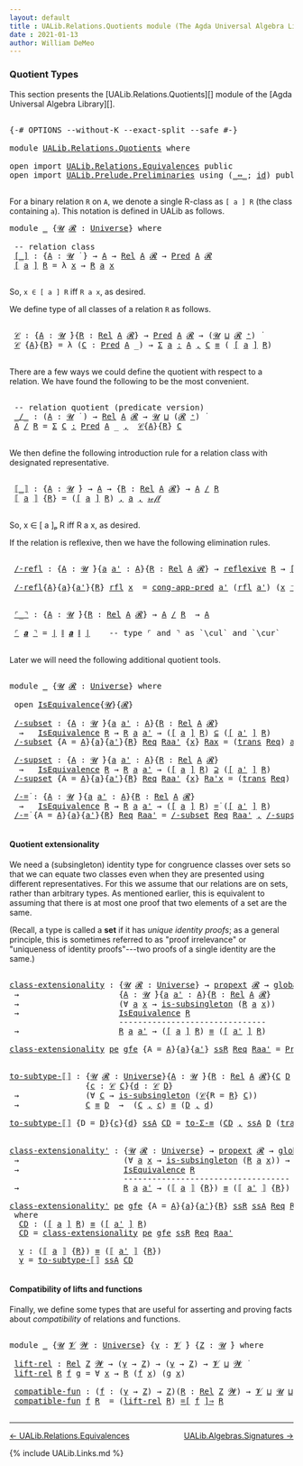```yaml
---
layout: default
title : UALib.Relations.Quotients module (The Agda Universal Algebra Library)
date : 2021-01-13
author: William DeMeo
---
```


### <a id="quotient-types">Quotient Types</a>

This section presents the [UALib.Relations.Quotients][] module of the [Agda Universal Algebra Library][].

<pre class="Agda">

<a id="312" class="Symbol">{-#</a> <a id="316" class="Keyword">OPTIONS</a> <a id="324" class="Pragma">--without-K</a> <a id="336" class="Pragma">--exact-split</a> <a id="350" class="Pragma">--safe</a> <a id="357" class="Symbol">#-}</a>

<a id="362" class="Keyword">module</a> <a id="369" href="UALib.Relations.Quotients.html" class="Module">UALib.Relations.Quotients</a> <a id="395" class="Keyword">where</a>

<a id="402" class="Keyword">open</a> <a id="407" class="Keyword">import</a> <a id="414" href="UALib.Relations.Equivalences.html" class="Module">UALib.Relations.Equivalences</a> <a id="443" class="Keyword">public</a>
<a id="450" class="Keyword">open</a> <a id="455" class="Keyword">import</a> <a id="462" href="UALib.Prelude.Preliminaries.html" class="Module">UALib.Prelude.Preliminaries</a> <a id="490" class="Keyword">using</a> <a id="496" class="Symbol">(</a><a id="497" href="MGS-MLTT.html#7080" class="Function Operator">_⇔_</a><a id="500" class="Symbol">;</a> <a id="502" href="MGS-MLTT.html#3744" class="Function">id</a><a id="504" class="Symbol">)</a> <a id="506" class="Keyword">public</a>

</pre>

For a binary relation `R` on `A`, we denote a single R-class as `[ a ] R` (the class containing `a`). This notation is defined in UALib as follows.

<pre class="Agda">
<a id="688" class="Keyword">module</a> <a id="695" href="UALib.Relations.Quotients.html#695" class="Module">_</a> <a id="697" class="Symbol">{</a><a id="698" href="UALib.Relations.Quotients.html#698" class="Bound">𝓤</a> <a id="700" href="UALib.Relations.Quotients.html#700" class="Bound">𝓡</a> <a id="702" class="Symbol">:</a> <a id="704" href="universes.html#551" class="Postulate">Universe</a><a id="712" class="Symbol">}</a> <a id="714" class="Keyword">where</a>

 <a id="722" class="Comment">-- relation class</a>
 <a id="741" href="UALib.Relations.Quotients.html#741" class="Function Operator">[_]</a> <a id="745" class="Symbol">:</a> <a id="747" class="Symbol">{</a><a id="748" href="UALib.Relations.Quotients.html#748" class="Bound">A</a> <a id="750" class="Symbol">:</a> <a id="752" href="UALib.Relations.Quotients.html#698" class="Bound">𝓤</a> <a id="754" href="universes.html#758" class="Function Operator">̇</a> <a id="756" class="Symbol">}</a> <a id="758" class="Symbol">→</a> <a id="760" href="UALib.Relations.Quotients.html#748" class="Bound">A</a> <a id="762" class="Symbol">→</a> <a id="764" href="UALib.Relations.Binary.html#1507" class="Function">Rel</a> <a id="768" href="UALib.Relations.Quotients.html#748" class="Bound">A</a> <a id="770" href="UALib.Relations.Quotients.html#700" class="Bound">𝓡</a> <a id="772" class="Symbol">→</a> <a id="774" href="UALib.Relations.Unary.html#1088" class="Function">Pred</a> <a id="779" href="UALib.Relations.Quotients.html#748" class="Bound">A</a> <a id="781" href="UALib.Relations.Quotients.html#700" class="Bound">𝓡</a>
 <a id="784" href="UALib.Relations.Quotients.html#741" class="Function Operator">[</a> <a id="786" href="UALib.Relations.Quotients.html#786" class="Bound">a</a> <a id="788" href="UALib.Relations.Quotients.html#741" class="Function Operator">]</a> <a id="790" href="UALib.Relations.Quotients.html#790" class="Bound">R</a> <a id="792" class="Symbol">=</a> <a id="794" class="Symbol">λ</a> <a id="796" href="UALib.Relations.Quotients.html#796" class="Bound">x</a> <a id="798" class="Symbol">→</a> <a id="800" href="UALib.Relations.Quotients.html#790" class="Bound">R</a> <a id="802" href="UALib.Relations.Quotients.html#786" class="Bound">a</a> <a id="804" href="UALib.Relations.Quotients.html#796" class="Bound">x</a>

</pre>

So, `x ∈ [ a ] R` iff `R a x`, as desired.

We define type of all classes of a relation `R` as follows.

<pre class="Agda">

 <a id="939" href="UALib.Relations.Quotients.html#939" class="Function">𝒞</a> <a id="941" class="Symbol">:</a> <a id="943" class="Symbol">{</a><a id="944" href="UALib.Relations.Quotients.html#944" class="Bound">A</a> <a id="946" class="Symbol">:</a> <a id="948" href="UALib.Relations.Quotients.html#698" class="Bound">𝓤</a> <a id="950" href="universes.html#758" class="Function Operator">̇</a><a id="951" class="Symbol">}{</a><a id="953" href="UALib.Relations.Quotients.html#953" class="Bound">R</a> <a id="955" class="Symbol">:</a> <a id="957" href="UALib.Relations.Binary.html#1507" class="Function">Rel</a> <a id="961" href="UALib.Relations.Quotients.html#944" class="Bound">A</a> <a id="963" href="UALib.Relations.Quotients.html#700" class="Bound">𝓡</a><a id="964" class="Symbol">}</a> <a id="966" class="Symbol">→</a> <a id="968" href="UALib.Relations.Unary.html#1088" class="Function">Pred</a> <a id="973" href="UALib.Relations.Quotients.html#944" class="Bound">A</a> <a id="975" href="UALib.Relations.Quotients.html#700" class="Bound">𝓡</a> <a id="977" class="Symbol">→</a> <a id="979" class="Symbol">(</a><a id="980" href="UALib.Relations.Quotients.html#698" class="Bound">𝓤</a> <a id="982" href="Agda.Primitive.html#636" class="Primitive Operator">⊔</a> <a id="984" href="UALib.Relations.Quotients.html#700" class="Bound">𝓡</a> <a id="986" href="universes.html#527" class="Primitive Operator">⁺</a><a id="987" class="Symbol">)</a> <a id="989" href="universes.html#758" class="Function Operator">̇</a>
 <a id="992" href="UALib.Relations.Quotients.html#939" class="Function">𝒞</a> <a id="994" class="Symbol">{</a><a id="995" href="UALib.Relations.Quotients.html#995" class="Bound">A</a><a id="996" class="Symbol">}{</a><a id="998" href="UALib.Relations.Quotients.html#998" class="Bound">R</a><a id="999" class="Symbol">}</a> <a id="1001" class="Symbol">=</a> <a id="1003" class="Symbol">λ</a> <a id="1005" class="Symbol">(</a><a id="1006" href="UALib.Relations.Quotients.html#1006" class="Bound">C</a> <a id="1008" class="Symbol">:</a> <a id="1010" href="UALib.Relations.Unary.html#1088" class="Function">Pred</a> <a id="1015" href="UALib.Relations.Quotients.html#995" class="Bound">A</a> <a id="1017" class="Symbol">_)</a> <a id="1020" class="Symbol">→</a> <a id="1022" href="MGS-MLTT.html#3074" class="Function">Σ</a> <a id="1024" href="UALib.Relations.Quotients.html#1024" class="Bound">a</a> <a id="1026" href="MGS-MLTT.html#3074" class="Function">꞉</a> <a id="1028" href="UALib.Relations.Quotients.html#995" class="Bound">A</a> <a id="1030" href="MGS-MLTT.html#3074" class="Function">,</a> <a id="1032" href="UALib.Relations.Quotients.html#1006" class="Bound">C</a> <a id="1034" href="MGS-MLTT.html#4207" class="Datatype Operator">≡</a> <a id="1036" class="Symbol">(</a> <a id="1038" href="UALib.Relations.Quotients.html#741" class="Function Operator">[</a> <a id="1040" href="UALib.Relations.Quotients.html#1024" class="Bound">a</a> <a id="1042" href="UALib.Relations.Quotients.html#741" class="Function Operator">]</a> <a id="1044" href="UALib.Relations.Quotients.html#998" class="Bound">R</a><a id="1045" class="Symbol">)</a>

</pre>

There are a few ways we could define the quotient with respect to a relation. We have found the following to be the most convenient.

<pre class="Agda">

 <a id="1209" class="Comment">-- relation quotient (predicate version)</a>
 <a id="1251" href="UALib.Relations.Quotients.html#1251" class="Function Operator">_/_</a> <a id="1255" class="Symbol">:</a> <a id="1257" class="Symbol">(</a><a id="1258" href="UALib.Relations.Quotients.html#1258" class="Bound">A</a> <a id="1260" class="Symbol">:</a> <a id="1262" href="UALib.Relations.Quotients.html#698" class="Bound">𝓤</a> <a id="1264" href="universes.html#758" class="Function Operator">̇</a> <a id="1266" class="Symbol">)</a> <a id="1268" class="Symbol">→</a> <a id="1270" href="UALib.Relations.Binary.html#1507" class="Function">Rel</a> <a id="1274" href="UALib.Relations.Quotients.html#1258" class="Bound">A</a> <a id="1276" href="UALib.Relations.Quotients.html#700" class="Bound">𝓡</a> <a id="1278" class="Symbol">→</a> <a id="1280" href="UALib.Relations.Quotients.html#698" class="Bound">𝓤</a> <a id="1282" href="Agda.Primitive.html#636" class="Primitive Operator">⊔</a> <a id="1284" class="Symbol">(</a><a id="1285" href="UALib.Relations.Quotients.html#700" class="Bound">𝓡</a> <a id="1287" href="universes.html#527" class="Primitive Operator">⁺</a><a id="1288" class="Symbol">)</a> <a id="1290" href="universes.html#758" class="Function Operator">̇</a>
 <a id="1293" href="UALib.Relations.Quotients.html#1293" class="Bound">A</a> <a id="1295" href="UALib.Relations.Quotients.html#1251" class="Function Operator">/</a> <a id="1297" href="UALib.Relations.Quotients.html#1297" class="Bound">R</a> <a id="1299" class="Symbol">=</a> <a id="1301" href="MGS-MLTT.html#3074" class="Function">Σ</a> <a id="1303" href="UALib.Relations.Quotients.html#1303" class="Bound">C</a> <a id="1305" href="MGS-MLTT.html#3074" class="Function">꞉</a> <a id="1307" href="UALib.Relations.Unary.html#1088" class="Function">Pred</a> <a id="1312" href="UALib.Relations.Quotients.html#1293" class="Bound">A</a> <a id="1314" class="Symbol">_</a> <a id="1316" href="MGS-MLTT.html#3074" class="Function">,</a>  <a id="1319" href="UALib.Relations.Quotients.html#939" class="Function">𝒞</a><a id="1320" class="Symbol">{</a><a id="1321" href="UALib.Relations.Quotients.html#1293" class="Bound">A</a><a id="1322" class="Symbol">}{</a><a id="1324" href="UALib.Relations.Quotients.html#1297" class="Bound">R</a><a id="1325" class="Symbol">}</a> <a id="1327" href="UALib.Relations.Quotients.html#1303" class="Bound">C</a>

</pre>

We then define the following introduction rule for a relation class with designated representative.

<pre class="Agda">

 <a id="1458" href="UALib.Relations.Quotients.html#1458" class="Function Operator">⟦_⟧</a> <a id="1462" class="Symbol">:</a> <a id="1464" class="Symbol">{</a><a id="1465" href="UALib.Relations.Quotients.html#1465" class="Bound">A</a> <a id="1467" class="Symbol">:</a> <a id="1469" href="UALib.Relations.Quotients.html#698" class="Bound">𝓤</a> <a id="1471" href="universes.html#758" class="Function Operator">̇</a><a id="1472" class="Symbol">}</a> <a id="1474" class="Symbol">→</a> <a id="1476" href="UALib.Relations.Quotients.html#1465" class="Bound">A</a> <a id="1478" class="Symbol">→</a> <a id="1480" class="Symbol">{</a><a id="1481" href="UALib.Relations.Quotients.html#1481" class="Bound">R</a> <a id="1483" class="Symbol">:</a> <a id="1485" href="UALib.Relations.Binary.html#1507" class="Function">Rel</a> <a id="1489" href="UALib.Relations.Quotients.html#1465" class="Bound">A</a> <a id="1491" href="UALib.Relations.Quotients.html#700" class="Bound">𝓡</a><a id="1492" class="Symbol">}</a> <a id="1494" class="Symbol">→</a> <a id="1496" href="UALib.Relations.Quotients.html#1465" class="Bound">A</a> <a id="1498" href="UALib.Relations.Quotients.html#1251" class="Function Operator">/</a> <a id="1500" href="UALib.Relations.Quotients.html#1481" class="Bound">R</a>
 <a id="1503" href="UALib.Relations.Quotients.html#1458" class="Function Operator">⟦</a> <a id="1505" href="UALib.Relations.Quotients.html#1505" class="Bound">a</a> <a id="1507" href="UALib.Relations.Quotients.html#1458" class="Function Operator">⟧</a> <a id="1509" class="Symbol">{</a><a id="1510" href="UALib.Relations.Quotients.html#1510" class="Bound">R</a><a id="1511" class="Symbol">}</a> <a id="1513" class="Symbol">=</a> <a id="1515" class="Symbol">(</a><a id="1516" href="UALib.Relations.Quotients.html#741" class="Function Operator">[</a> <a id="1518" href="UALib.Relations.Quotients.html#1505" class="Bound">a</a> <a id="1520" href="UALib.Relations.Quotients.html#741" class="Function Operator">]</a> <a id="1522" href="UALib.Relations.Quotients.html#1510" class="Bound">R</a><a id="1523" class="Symbol">)</a> <a id="1525" href="MGS-MLTT.html#2929" class="InductiveConstructor Operator">,</a> <a id="1527" href="UALib.Relations.Quotients.html#1505" class="Bound">a</a> <a id="1529" href="MGS-MLTT.html#2929" class="InductiveConstructor Operator">,</a> <a id="1531" href="MGS-MLTT.html#4221" class="InductiveConstructor">𝓇ℯ𝒻𝓁</a>

</pre>

So, x ∈ [ a ]ₚ R iff R a x, as desired.

If the relation is reflexive, then we have the following elimination rules.

<pre class="Agda">

 <a id="1682" href="UALib.Relations.Quotients.html#1682" class="Function">/-refl</a> <a id="1689" class="Symbol">:</a> <a id="1691" class="Symbol">{</a><a id="1692" href="UALib.Relations.Quotients.html#1692" class="Bound">A</a> <a id="1694" class="Symbol">:</a> <a id="1696" href="UALib.Relations.Quotients.html#698" class="Bound">𝓤</a> <a id="1698" href="universes.html#758" class="Function Operator">̇</a><a id="1699" class="Symbol">}{</a><a id="1701" href="UALib.Relations.Quotients.html#1701" class="Bound">a</a> <a id="1703" href="UALib.Relations.Quotients.html#1703" class="Bound">a&#39;</a> <a id="1706" class="Symbol">:</a> <a id="1708" href="UALib.Relations.Quotients.html#1692" class="Bound">A</a><a id="1709" class="Symbol">}{</a><a id="1711" href="UALib.Relations.Quotients.html#1711" class="Bound">R</a> <a id="1713" class="Symbol">:</a> <a id="1715" href="UALib.Relations.Binary.html#1507" class="Function">Rel</a> <a id="1719" href="UALib.Relations.Quotients.html#1692" class="Bound">A</a> <a id="1721" href="UALib.Relations.Quotients.html#700" class="Bound">𝓡</a><a id="1722" class="Symbol">}</a> <a id="1724" class="Symbol">→</a> <a id="1726" href="UALib.Relations.Binary.html#2587" class="Function">reflexive</a> <a id="1736" href="UALib.Relations.Quotients.html#1711" class="Bound">R</a> <a id="1738" class="Symbol">→</a> <a id="1740" href="UALib.Relations.Quotients.html#741" class="Function Operator">[</a> <a id="1742" href="UALib.Relations.Quotients.html#1701" class="Bound">a</a> <a id="1744" href="UALib.Relations.Quotients.html#741" class="Function Operator">]</a> <a id="1746" href="UALib.Relations.Quotients.html#1711" class="Bound">R</a> <a id="1748" href="MGS-MLTT.html#4207" class="Datatype Operator">≡</a> <a id="1750" href="UALib.Relations.Quotients.html#741" class="Function Operator">[</a> <a id="1752" href="UALib.Relations.Quotients.html#1703" class="Bound">a&#39;</a> <a id="1755" href="UALib.Relations.Quotients.html#741" class="Function Operator">]</a> <a id="1757" href="UALib.Relations.Quotients.html#1711" class="Bound">R</a> <a id="1759" class="Symbol">→</a> <a id="1761" href="UALib.Relations.Quotients.html#1711" class="Bound">R</a> <a id="1763" href="UALib.Relations.Quotients.html#1701" class="Bound">a</a> <a id="1765" href="UALib.Relations.Quotients.html#1703" class="Bound">a&#39;</a>

 <a id="1770" href="UALib.Relations.Quotients.html#1682" class="Function">/-refl</a><a id="1776" class="Symbol">{</a><a id="1777" href="UALib.Relations.Quotients.html#1777" class="Bound">A</a><a id="1778" class="Symbol">}{</a><a id="1780" href="UALib.Relations.Quotients.html#1780" class="Bound">a</a><a id="1781" class="Symbol">}{</a><a id="1783" href="UALib.Relations.Quotients.html#1783" class="Bound">a&#39;</a><a id="1785" class="Symbol">}{</a><a id="1787" href="UALib.Relations.Quotients.html#1787" class="Bound">R</a><a id="1788" class="Symbol">}</a> <a id="1790" href="UALib.Relations.Quotients.html#1790" class="Bound">rfl</a> <a id="1794" href="UALib.Relations.Quotients.html#1794" class="Bound">x</a>  <a id="1797" class="Symbol">=</a> <a id="1799" href="UALib.Relations.Unary.html#6038" class="Function">cong-app-pred</a> <a id="1813" href="UALib.Relations.Quotients.html#1783" class="Bound">a&#39;</a> <a id="1816" class="Symbol">(</a><a id="1817" href="UALib.Relations.Quotients.html#1790" class="Bound">rfl</a> <a id="1821" href="UALib.Relations.Quotients.html#1783" class="Bound">a&#39;</a><a id="1823" class="Symbol">)</a> <a id="1825" class="Symbol">(</a><a id="1826" href="UALib.Relations.Quotients.html#1794" class="Bound">x</a> <a id="1828" href="MGS-MLTT.html#6125" class="Function Operator">⁻¹</a><a id="1830" class="Symbol">)</a>


 <a id="1835" href="UALib.Relations.Quotients.html#1835" class="Function Operator">⌜_⌝</a> <a id="1839" class="Symbol">:</a> <a id="1841" class="Symbol">{</a><a id="1842" href="UALib.Relations.Quotients.html#1842" class="Bound">A</a> <a id="1844" class="Symbol">:</a> <a id="1846" href="UALib.Relations.Quotients.html#698" class="Bound">𝓤</a> <a id="1848" href="universes.html#758" class="Function Operator">̇</a><a id="1849" class="Symbol">}{</a><a id="1851" href="UALib.Relations.Quotients.html#1851" class="Bound">R</a> <a id="1853" class="Symbol">:</a> <a id="1855" href="UALib.Relations.Binary.html#1507" class="Function">Rel</a> <a id="1859" href="UALib.Relations.Quotients.html#1842" class="Bound">A</a> <a id="1861" href="UALib.Relations.Quotients.html#700" class="Bound">𝓡</a><a id="1862" class="Symbol">}</a> <a id="1864" class="Symbol">→</a> <a id="1866" href="UALib.Relations.Quotients.html#1842" class="Bound">A</a> <a id="1868" href="UALib.Relations.Quotients.html#1251" class="Function Operator">/</a> <a id="1870" href="UALib.Relations.Quotients.html#1851" class="Bound">R</a>  <a id="1873" class="Symbol">→</a> <a id="1875" href="UALib.Relations.Quotients.html#1842" class="Bound">A</a>

 <a id="1879" href="UALib.Relations.Quotients.html#1835" class="Function Operator">⌜</a> <a id="1881" href="UALib.Relations.Quotients.html#1881" class="Bound">𝒂</a> <a id="1883" href="UALib.Relations.Quotients.html#1835" class="Function Operator">⌝</a> <a id="1885" class="Symbol">=</a> <a id="1887" href="UALib.Prelude.Preliminaries.html#11659" class="Function Operator">∣</a> <a id="1889" href="UALib.Prelude.Preliminaries.html#11740" class="Function Operator">∥</a> <a id="1891" href="UALib.Relations.Quotients.html#1881" class="Bound">𝒂</a> <a id="1893" href="UALib.Prelude.Preliminaries.html#11740" class="Function Operator">∥</a> <a id="1895" href="UALib.Prelude.Preliminaries.html#11659" class="Function Operator">∣</a>    <a id="1900" class="Comment">-- type ⌜ and ⌝ as `\cul` and `\cur`</a>

</pre>

Later we will need the following additional quotient tools.

<pre class="Agda">

<a id="2025" class="Keyword">module</a> <a id="2032" href="UALib.Relations.Quotients.html#2032" class="Module">_</a> <a id="2034" class="Symbol">{</a><a id="2035" href="UALib.Relations.Quotients.html#2035" class="Bound">𝓤</a> <a id="2037" href="UALib.Relations.Quotients.html#2037" class="Bound">𝓡</a> <a id="2039" class="Symbol">:</a> <a id="2041" href="universes.html#551" class="Postulate">Universe</a><a id="2049" class="Symbol">}</a> <a id="2051" class="Keyword">where</a>

 <a id="2059" class="Keyword">open</a> <a id="2064" href="UALib.Relations.Equivalences.html#668" class="Module">IsEquivalence</a><a id="2077" class="Symbol">{</a><a id="2078" href="UALib.Relations.Quotients.html#2035" class="Bound">𝓤</a><a id="2079" class="Symbol">}{</a><a id="2081" href="UALib.Relations.Quotients.html#2037" class="Bound">𝓡</a><a id="2082" class="Symbol">}</a>

 <a id="2086" href="UALib.Relations.Quotients.html#2086" class="Function">/-subset</a> <a id="2095" class="Symbol">:</a> <a id="2097" class="Symbol">{</a><a id="2098" href="UALib.Relations.Quotients.html#2098" class="Bound">A</a> <a id="2100" class="Symbol">:</a> <a id="2102" href="UALib.Relations.Quotients.html#2035" class="Bound">𝓤</a> <a id="2104" href="universes.html#758" class="Function Operator">̇</a><a id="2105" class="Symbol">}{</a><a id="2107" href="UALib.Relations.Quotients.html#2107" class="Bound">a</a> <a id="2109" href="UALib.Relations.Quotients.html#2109" class="Bound">a&#39;</a> <a id="2112" class="Symbol">:</a> <a id="2114" href="UALib.Relations.Quotients.html#2098" class="Bound">A</a><a id="2115" class="Symbol">}{</a><a id="2117" href="UALib.Relations.Quotients.html#2117" class="Bound">R</a> <a id="2119" class="Symbol">:</a> <a id="2121" href="UALib.Relations.Binary.html#1507" class="Function">Rel</a> <a id="2125" href="UALib.Relations.Quotients.html#2098" class="Bound">A</a> <a id="2127" href="UALib.Relations.Quotients.html#2037" class="Bound">𝓡</a><a id="2128" class="Symbol">}</a>
  <a id="2132" class="Symbol">→</a>   <a id="2136" href="UALib.Relations.Equivalences.html#668" class="Record">IsEquivalence</a> <a id="2150" href="UALib.Relations.Quotients.html#2117" class="Bound">R</a> <a id="2152" class="Symbol">→</a> <a id="2154" href="UALib.Relations.Quotients.html#2117" class="Bound">R</a> <a id="2156" href="UALib.Relations.Quotients.html#2107" class="Bound">a</a> <a id="2158" href="UALib.Relations.Quotients.html#2109" class="Bound">a&#39;</a> <a id="2161" class="Symbol">→</a> <a id="2163" class="Symbol">(</a><a id="2164" href="UALib.Relations.Quotients.html#741" class="Function Operator">[</a> <a id="2166" href="UALib.Relations.Quotients.html#2107" class="Bound">a</a> <a id="2168" href="UALib.Relations.Quotients.html#741" class="Function Operator">]</a> <a id="2170" href="UALib.Relations.Quotients.html#2117" class="Bound">R</a><a id="2171" class="Symbol">)</a> <a id="2173" href="UALib.Relations.Unary.html#3007" class="Function Operator">⊆</a> <a id="2175" class="Symbol">(</a><a id="2176" href="UALib.Relations.Quotients.html#741" class="Function Operator">[</a> <a id="2178" href="UALib.Relations.Quotients.html#2109" class="Bound">a&#39;</a> <a id="2181" href="UALib.Relations.Quotients.html#741" class="Function Operator">]</a> <a id="2183" href="UALib.Relations.Quotients.html#2117" class="Bound">R</a><a id="2184" class="Symbol">)</a>
 <a id="2187" href="UALib.Relations.Quotients.html#2086" class="Function">/-subset</a> <a id="2196" class="Symbol">{</a><a id="2197" class="Argument">A</a> <a id="2199" class="Symbol">=</a> <a id="2201" href="UALib.Relations.Quotients.html#2201" class="Bound">A</a><a id="2202" class="Symbol">}{</a><a id="2204" href="UALib.Relations.Quotients.html#2204" class="Bound">a</a><a id="2205" class="Symbol">}{</a><a id="2207" href="UALib.Relations.Quotients.html#2207" class="Bound">a&#39;</a><a id="2209" class="Symbol">}{</a><a id="2211" href="UALib.Relations.Quotients.html#2211" class="Bound">R</a><a id="2212" class="Symbol">}</a> <a id="2214" href="UALib.Relations.Quotients.html#2214" class="Bound">Req</a> <a id="2218" href="UALib.Relations.Quotients.html#2218" class="Bound">Raa&#39;</a> <a id="2223" class="Symbol">{</a><a id="2224" href="UALib.Relations.Quotients.html#2224" class="Bound">x</a><a id="2225" class="Symbol">}</a> <a id="2227" href="UALib.Relations.Quotients.html#2227" class="Bound">Rax</a> <a id="2231" class="Symbol">=</a> <a id="2233" class="Symbol">(</a><a id="2234" href="UALib.Relations.Equivalences.html#786" class="Field">trans</a> <a id="2240" href="UALib.Relations.Quotients.html#2214" class="Bound">Req</a><a id="2243" class="Symbol">)</a> <a id="2245" href="UALib.Relations.Quotients.html#2207" class="Bound">a&#39;</a> <a id="2248" href="UALib.Relations.Quotients.html#2204" class="Bound">a</a> <a id="2250" href="UALib.Relations.Quotients.html#2224" class="Bound">x</a> <a id="2252" class="Symbol">(</a><a id="2253" href="UALib.Relations.Equivalences.html#761" class="Field">sym</a> <a id="2257" href="UALib.Relations.Quotients.html#2214" class="Bound">Req</a> <a id="2261" href="UALib.Relations.Quotients.html#2204" class="Bound">a</a> <a id="2263" href="UALib.Relations.Quotients.html#2207" class="Bound">a&#39;</a> <a id="2266" href="UALib.Relations.Quotients.html#2218" class="Bound">Raa&#39;</a><a id="2270" class="Symbol">)</a> <a id="2272" href="UALib.Relations.Quotients.html#2227" class="Bound">Rax</a>

 <a id="2278" href="UALib.Relations.Quotients.html#2278" class="Function">/-supset</a> <a id="2287" class="Symbol">:</a> <a id="2289" class="Symbol">{</a><a id="2290" href="UALib.Relations.Quotients.html#2290" class="Bound">A</a> <a id="2292" class="Symbol">:</a> <a id="2294" href="UALib.Relations.Quotients.html#2035" class="Bound">𝓤</a> <a id="2296" href="universes.html#758" class="Function Operator">̇</a><a id="2297" class="Symbol">}{</a><a id="2299" href="UALib.Relations.Quotients.html#2299" class="Bound">a</a> <a id="2301" href="UALib.Relations.Quotients.html#2301" class="Bound">a&#39;</a> <a id="2304" class="Symbol">:</a> <a id="2306" href="UALib.Relations.Quotients.html#2290" class="Bound">A</a><a id="2307" class="Symbol">}{</a><a id="2309" href="UALib.Relations.Quotients.html#2309" class="Bound">R</a> <a id="2311" class="Symbol">:</a> <a id="2313" href="UALib.Relations.Binary.html#1507" class="Function">Rel</a> <a id="2317" href="UALib.Relations.Quotients.html#2290" class="Bound">A</a> <a id="2319" href="UALib.Relations.Quotients.html#2037" class="Bound">𝓡</a><a id="2320" class="Symbol">}</a>
  <a id="2324" class="Symbol">→</a>   <a id="2328" href="UALib.Relations.Equivalences.html#668" class="Record">IsEquivalence</a> <a id="2342" href="UALib.Relations.Quotients.html#2309" class="Bound">R</a> <a id="2344" class="Symbol">→</a> <a id="2346" href="UALib.Relations.Quotients.html#2309" class="Bound">R</a> <a id="2348" href="UALib.Relations.Quotients.html#2299" class="Bound">a</a> <a id="2350" href="UALib.Relations.Quotients.html#2301" class="Bound">a&#39;</a> <a id="2353" class="Symbol">→</a> <a id="2355" class="Symbol">(</a><a id="2356" href="UALib.Relations.Quotients.html#741" class="Function Operator">[</a> <a id="2358" href="UALib.Relations.Quotients.html#2299" class="Bound">a</a> <a id="2360" href="UALib.Relations.Quotients.html#741" class="Function Operator">]</a> <a id="2362" href="UALib.Relations.Quotients.html#2309" class="Bound">R</a><a id="2363" class="Symbol">)</a> <a id="2365" href="UALib.Relations.Unary.html#3109" class="Function Operator">⊇</a> <a id="2367" class="Symbol">(</a><a id="2368" href="UALib.Relations.Quotients.html#741" class="Function Operator">[</a> <a id="2370" href="UALib.Relations.Quotients.html#2301" class="Bound">a&#39;</a> <a id="2373" href="UALib.Relations.Quotients.html#741" class="Function Operator">]</a> <a id="2375" href="UALib.Relations.Quotients.html#2309" class="Bound">R</a><a id="2376" class="Symbol">)</a>
 <a id="2379" href="UALib.Relations.Quotients.html#2278" class="Function">/-supset</a> <a id="2388" class="Symbol">{</a><a id="2389" class="Argument">A</a> <a id="2391" class="Symbol">=</a> <a id="2393" href="UALib.Relations.Quotients.html#2393" class="Bound">A</a><a id="2394" class="Symbol">}{</a><a id="2396" href="UALib.Relations.Quotients.html#2396" class="Bound">a</a><a id="2397" class="Symbol">}{</a><a id="2399" href="UALib.Relations.Quotients.html#2399" class="Bound">a&#39;</a><a id="2401" class="Symbol">}{</a><a id="2403" href="UALib.Relations.Quotients.html#2403" class="Bound">R</a><a id="2404" class="Symbol">}</a> <a id="2406" href="UALib.Relations.Quotients.html#2406" class="Bound">Req</a> <a id="2410" href="UALib.Relations.Quotients.html#2410" class="Bound">Raa&#39;</a> <a id="2415" class="Symbol">{</a><a id="2416" href="UALib.Relations.Quotients.html#2416" class="Bound">x</a><a id="2417" class="Symbol">}</a> <a id="2419" href="UALib.Relations.Quotients.html#2419" class="Bound">Ra&#39;x</a> <a id="2424" class="Symbol">=</a> <a id="2426" class="Symbol">(</a><a id="2427" href="UALib.Relations.Equivalences.html#786" class="Field">trans</a> <a id="2433" href="UALib.Relations.Quotients.html#2406" class="Bound">Req</a><a id="2436" class="Symbol">)</a> <a id="2438" href="UALib.Relations.Quotients.html#2396" class="Bound">a</a> <a id="2440" href="UALib.Relations.Quotients.html#2399" class="Bound">a&#39;</a> <a id="2443" href="UALib.Relations.Quotients.html#2416" class="Bound">x</a> <a id="2445" href="UALib.Relations.Quotients.html#2410" class="Bound">Raa&#39;</a> <a id="2450" href="UALib.Relations.Quotients.html#2419" class="Bound">Ra&#39;x</a>

 <a id="2457" href="UALib.Relations.Quotients.html#2457" class="Function">/-=̇</a> <a id="2462" class="Symbol">:</a> <a id="2464" class="Symbol">{</a><a id="2465" href="UALib.Relations.Quotients.html#2465" class="Bound">A</a> <a id="2467" class="Symbol">:</a> <a id="2469" href="UALib.Relations.Quotients.html#2035" class="Bound">𝓤</a> <a id="2471" href="universes.html#758" class="Function Operator">̇</a><a id="2472" class="Symbol">}{</a><a id="2474" href="UALib.Relations.Quotients.html#2474" class="Bound">a</a> <a id="2476" href="UALib.Relations.Quotients.html#2476" class="Bound">a&#39;</a> <a id="2479" class="Symbol">:</a> <a id="2481" href="UALib.Relations.Quotients.html#2465" class="Bound">A</a><a id="2482" class="Symbol">}{</a><a id="2484" href="UALib.Relations.Quotients.html#2484" class="Bound">R</a> <a id="2486" class="Symbol">:</a> <a id="2488" href="UALib.Relations.Binary.html#1507" class="Function">Rel</a> <a id="2492" href="UALib.Relations.Quotients.html#2465" class="Bound">A</a> <a id="2494" href="UALib.Relations.Quotients.html#2037" class="Bound">𝓡</a><a id="2495" class="Symbol">}</a>
  <a id="2499" class="Symbol">→</a>   <a id="2503" href="UALib.Relations.Equivalences.html#668" class="Record">IsEquivalence</a> <a id="2517" href="UALib.Relations.Quotients.html#2484" class="Bound">R</a> <a id="2519" class="Symbol">→</a> <a id="2521" href="UALib.Relations.Quotients.html#2484" class="Bound">R</a> <a id="2523" href="UALib.Relations.Quotients.html#2474" class="Bound">a</a> <a id="2525" href="UALib.Relations.Quotients.html#2476" class="Bound">a&#39;</a> <a id="2528" class="Symbol">→</a> <a id="2530" class="Symbol">(</a><a id="2531" href="UALib.Relations.Quotients.html#741" class="Function Operator">[</a> <a id="2533" href="UALib.Relations.Quotients.html#2474" class="Bound">a</a> <a id="2535" href="UALib.Relations.Quotients.html#741" class="Function Operator">]</a> <a id="2537" href="UALib.Relations.Quotients.html#2484" class="Bound">R</a><a id="2538" class="Symbol">)</a> <a id="2540" href="UALib.Relations.Unary.html#3691" class="Function Operator">=̇</a> <a id="2543" class="Symbol">(</a><a id="2544" href="UALib.Relations.Quotients.html#741" class="Function Operator">[</a> <a id="2546" href="UALib.Relations.Quotients.html#2476" class="Bound">a&#39;</a> <a id="2549" href="UALib.Relations.Quotients.html#741" class="Function Operator">]</a> <a id="2551" href="UALib.Relations.Quotients.html#2484" class="Bound">R</a><a id="2552" class="Symbol">)</a>
 <a id="2555" href="UALib.Relations.Quotients.html#2457" class="Function">/-=̇</a> <a id="2560" class="Symbol">{</a><a id="2561" class="Argument">A</a> <a id="2563" class="Symbol">=</a> <a id="2565" href="UALib.Relations.Quotients.html#2565" class="Bound">A</a><a id="2566" class="Symbol">}{</a><a id="2568" href="UALib.Relations.Quotients.html#2568" class="Bound">a</a><a id="2569" class="Symbol">}{</a><a id="2571" href="UALib.Relations.Quotients.html#2571" class="Bound">a&#39;</a><a id="2573" class="Symbol">}{</a><a id="2575" href="UALib.Relations.Quotients.html#2575" class="Bound">R</a><a id="2576" class="Symbol">}</a> <a id="2578" href="UALib.Relations.Quotients.html#2578" class="Bound">Req</a> <a id="2582" href="UALib.Relations.Quotients.html#2582" class="Bound">Raa&#39;</a> <a id="2587" class="Symbol">=</a> <a id="2589" href="UALib.Relations.Quotients.html#2086" class="Function">/-subset</a> <a id="2598" href="UALib.Relations.Quotients.html#2578" class="Bound">Req</a> <a id="2602" href="UALib.Relations.Quotients.html#2582" class="Bound">Raa&#39;</a> <a id="2607" href="MGS-MLTT.html#2929" class="InductiveConstructor Operator">,</a> <a id="2609" href="UALib.Relations.Quotients.html#2278" class="Function">/-supset</a> <a id="2618" href="UALib.Relations.Quotients.html#2578" class="Bound">Req</a> <a id="2622" href="UALib.Relations.Quotients.html#2582" class="Bound">Raa&#39;</a>

</pre>

#### <a id="quotient-extensionality">Quotient extensionality</a>

We need a (subsingleton) identity type for congruence classes over sets so that we can equate two classes even when they are presented using different representatives.  For this we assume that our relations are on sets, rather than arbitrary types.  As mentioned earlier, this is equivalent to assuming that there is at most one proof that two elements of a set are the same.

(Recall, a type is called a **set** if it has *unique identity proofs*; as a general principle, this is sometimes referred to as "proof irrelevance" or "uniqueness of identity proofs"---two proofs of a single identity are the same.)

<pre class="Agda">

<a id="class-extensionality"></a><a id="3331" href="UALib.Relations.Quotients.html#3331" class="Function">class-extensionality</a> <a id="3352" class="Symbol">:</a> <a id="3354" class="Symbol">{</a><a id="3355" href="UALib.Relations.Quotients.html#3355" class="Bound">𝓤</a> <a id="3357" href="UALib.Relations.Quotients.html#3357" class="Bound">𝓡</a> <a id="3359" class="Symbol">:</a> <a id="3361" href="universes.html#551" class="Postulate">Universe</a><a id="3369" class="Symbol">}</a> <a id="3371" class="Symbol">→</a> <a id="3373" href="MGS-Powerset.html#382" class="Function">propext</a> <a id="3381" href="UALib.Relations.Quotients.html#3357" class="Bound">𝓡</a> <a id="3383" class="Symbol">→</a> <a id="3385" href="MGS-Subsingleton-Theorems.html#3468" class="Function">global-dfunext</a>
 <a id="3401" class="Symbol">→</a>                     <a id="3423" class="Symbol">{</a><a id="3424" href="UALib.Relations.Quotients.html#3424" class="Bound">A</a> <a id="3426" class="Symbol">:</a> <a id="3428" href="UALib.Relations.Quotients.html#3355" class="Bound">𝓤</a> <a id="3430" href="universes.html#758" class="Function Operator">̇</a><a id="3431" class="Symbol">}{</a><a id="3433" href="UALib.Relations.Quotients.html#3433" class="Bound">a</a> <a id="3435" href="UALib.Relations.Quotients.html#3435" class="Bound">a&#39;</a> <a id="3438" class="Symbol">:</a> <a id="3440" href="UALib.Relations.Quotients.html#3424" class="Bound">A</a><a id="3441" class="Symbol">}{</a><a id="3443" href="UALib.Relations.Quotients.html#3443" class="Bound">R</a> <a id="3445" class="Symbol">:</a> <a id="3447" href="UALib.Relations.Binary.html#1507" class="Function">Rel</a> <a id="3451" href="UALib.Relations.Quotients.html#3424" class="Bound">A</a> <a id="3453" href="UALib.Relations.Quotients.html#3357" class="Bound">𝓡</a><a id="3454" class="Symbol">}</a>
 <a id="3457" class="Symbol">→</a>                     <a id="3479" class="Symbol">(∀</a> <a id="3482" href="UALib.Relations.Quotients.html#3482" class="Bound">a</a> <a id="3484" href="UALib.Relations.Quotients.html#3484" class="Bound">x</a> <a id="3486" class="Symbol">→</a> <a id="3488" href="MGS-Basic-UF.html#743" class="Function">is-subsingleton</a> <a id="3504" class="Symbol">(</a><a id="3505" href="UALib.Relations.Quotients.html#3443" class="Bound">R</a> <a id="3507" href="UALib.Relations.Quotients.html#3482" class="Bound">a</a> <a id="3509" href="UALib.Relations.Quotients.html#3484" class="Bound">x</a><a id="3510" class="Symbol">))</a>
 <a id="3514" class="Symbol">→</a>                     <a id="3536" href="UALib.Relations.Equivalences.html#668" class="Record">IsEquivalence</a> <a id="3550" href="UALib.Relations.Quotients.html#3443" class="Bound">R</a>
                       <a id="3575" class="Comment">-------------------------------</a>
 <a id="3608" class="Symbol">→</a>                     <a id="3630" href="UALib.Relations.Quotients.html#3443" class="Bound">R</a> <a id="3632" href="UALib.Relations.Quotients.html#3433" class="Bound">a</a> <a id="3634" href="UALib.Relations.Quotients.html#3435" class="Bound">a&#39;</a> <a id="3637" class="Symbol">→</a> <a id="3639" class="Symbol">(</a><a id="3640" href="UALib.Relations.Quotients.html#741" class="Function Operator">[</a> <a id="3642" href="UALib.Relations.Quotients.html#3433" class="Bound">a</a> <a id="3644" href="UALib.Relations.Quotients.html#741" class="Function Operator">]</a> <a id="3646" href="UALib.Relations.Quotients.html#3443" class="Bound">R</a><a id="3647" class="Symbol">)</a> <a id="3649" href="MGS-MLTT.html#4207" class="Datatype Operator">≡</a> <a id="3651" class="Symbol">(</a><a id="3652" href="UALib.Relations.Quotients.html#741" class="Function Operator">[</a> <a id="3654" href="UALib.Relations.Quotients.html#3435" class="Bound">a&#39;</a> <a id="3657" href="UALib.Relations.Quotients.html#741" class="Function Operator">]</a> <a id="3659" href="UALib.Relations.Quotients.html#3443" class="Bound">R</a><a id="3660" class="Symbol">)</a>

<a id="3663" href="UALib.Relations.Quotients.html#3331" class="Function">class-extensionality</a> <a id="3684" href="UALib.Relations.Quotients.html#3684" class="Bound">pe</a> <a id="3687" href="UALib.Relations.Quotients.html#3687" class="Bound">gfe</a> <a id="3691" class="Symbol">{</a><a id="3692" class="Argument">A</a> <a id="3694" class="Symbol">=</a> <a id="3696" href="UALib.Relations.Quotients.html#3696" class="Bound">A</a><a id="3697" class="Symbol">}{</a><a id="3699" href="UALib.Relations.Quotients.html#3699" class="Bound">a</a><a id="3700" class="Symbol">}{</a><a id="3702" href="UALib.Relations.Quotients.html#3702" class="Bound">a&#39;</a><a id="3704" class="Symbol">}</a> <a id="3706" href="UALib.Relations.Quotients.html#3706" class="Bound">ssR</a> <a id="3710" href="UALib.Relations.Quotients.html#3710" class="Bound">Req</a> <a id="3714" href="UALib.Relations.Quotients.html#3714" class="Bound">Raa&#39;</a> <a id="3719" class="Symbol">=</a> <a id="3721" href="UALib.Relations.Unary.html#4576" class="Function">Pred-=̇-≡</a> <a id="3731" href="UALib.Relations.Quotients.html#3684" class="Bound">pe</a> <a id="3734" href="UALib.Relations.Quotients.html#3687" class="Bound">gfe</a> <a id="3738" class="Symbol">(</a><a id="3739" href="UALib.Relations.Quotients.html#3706" class="Bound">ssR</a> <a id="3743" href="UALib.Relations.Quotients.html#3699" class="Bound">a</a><a id="3744" class="Symbol">)(</a><a id="3746" href="UALib.Relations.Quotients.html#3706" class="Bound">ssR</a> <a id="3750" href="UALib.Relations.Quotients.html#3702" class="Bound">a&#39;</a><a id="3752" class="Symbol">)(</a><a id="3754" href="UALib.Relations.Quotients.html#2457" class="Function">/-=̇</a> <a id="3759" href="UALib.Relations.Quotients.html#3710" class="Bound">Req</a> <a id="3763" href="UALib.Relations.Quotients.html#3714" class="Bound">Raa&#39;</a><a id="3767" class="Symbol">)</a>


<a id="to-subtype-⟦⟧"></a><a id="3771" href="UALib.Relations.Quotients.html#3771" class="Function">to-subtype-⟦⟧</a> <a id="3785" class="Symbol">:</a> <a id="3787" class="Symbol">{</a><a id="3788" href="UALib.Relations.Quotients.html#3788" class="Bound">𝓤</a> <a id="3790" href="UALib.Relations.Quotients.html#3790" class="Bound">𝓡</a> <a id="3792" class="Symbol">:</a> <a id="3794" href="universes.html#551" class="Postulate">Universe</a><a id="3802" class="Symbol">}{</a><a id="3804" href="UALib.Relations.Quotients.html#3804" class="Bound">A</a> <a id="3806" class="Symbol">:</a> <a id="3808" href="UALib.Relations.Quotients.html#3788" class="Bound">𝓤</a> <a id="3810" href="universes.html#758" class="Function Operator">̇</a><a id="3811" class="Symbol">}{</a><a id="3813" href="UALib.Relations.Quotients.html#3813" class="Bound">R</a> <a id="3815" class="Symbol">:</a> <a id="3817" href="UALib.Relations.Binary.html#1507" class="Function">Rel</a> <a id="3821" href="UALib.Relations.Quotients.html#3804" class="Bound">A</a> <a id="3823" href="UALib.Relations.Quotients.html#3790" class="Bound">𝓡</a><a id="3824" class="Symbol">}{</a><a id="3826" href="UALib.Relations.Quotients.html#3826" class="Bound">C</a> <a id="3828" href="UALib.Relations.Quotients.html#3828" class="Bound">D</a> <a id="3830" class="Symbol">:</a> <a id="3832" href="UALib.Relations.Unary.html#1088" class="Function">Pred</a> <a id="3837" href="UALib.Relations.Quotients.html#3804" class="Bound">A</a> <a id="3839" href="UALib.Relations.Quotients.html#3790" class="Bound">𝓡</a><a id="3840" class="Symbol">}</a>
                <a id="3858" class="Symbol">{</a><a id="3859" href="UALib.Relations.Quotients.html#3859" class="Bound">c</a> <a id="3861" class="Symbol">:</a> <a id="3863" href="UALib.Relations.Quotients.html#939" class="Function">𝒞</a> <a id="3865" href="UALib.Relations.Quotients.html#3826" class="Bound">C</a><a id="3866" class="Symbol">}{</a><a id="3868" href="UALib.Relations.Quotients.html#3868" class="Bound">d</a> <a id="3870" class="Symbol">:</a> <a id="3872" href="UALib.Relations.Quotients.html#939" class="Function">𝒞</a> <a id="3874" href="UALib.Relations.Quotients.html#3828" class="Bound">D</a><a id="3875" class="Symbol">}</a>
 <a id="3878" class="Symbol">→</a>              <a id="3893" class="Symbol">(∀</a> <a id="3896" href="UALib.Relations.Quotients.html#3896" class="Bound">C</a> <a id="3898" class="Symbol">→</a> <a id="3900" href="MGS-Basic-UF.html#743" class="Function">is-subsingleton</a> <a id="3916" class="Symbol">(</a><a id="3917" href="UALib.Relations.Quotients.html#939" class="Function">𝒞</a><a id="3918" class="Symbol">{</a><a id="3919" class="Argument">R</a> <a id="3921" class="Symbol">=</a> <a id="3923" href="UALib.Relations.Quotients.html#3813" class="Bound">R</a><a id="3924" class="Symbol">}</a> <a id="3926" href="UALib.Relations.Quotients.html#3896" class="Bound">C</a><a id="3927" class="Symbol">))</a>
 <a id="3931" class="Symbol">→</a>              <a id="3946" href="UALib.Relations.Quotients.html#3826" class="Bound">C</a> <a id="3948" href="MGS-MLTT.html#4207" class="Datatype Operator">≡</a> <a id="3950" href="UALib.Relations.Quotients.html#3828" class="Bound">D</a>  <a id="3953" class="Symbol">→</a>  <a id="3956" class="Symbol">(</a><a id="3957" href="UALib.Relations.Quotients.html#3826" class="Bound">C</a> <a id="3959" href="MGS-MLTT.html#2929" class="InductiveConstructor Operator">,</a> <a id="3961" href="UALib.Relations.Quotients.html#3859" class="Bound">c</a><a id="3962" class="Symbol">)</a> <a id="3964" href="MGS-MLTT.html#4207" class="Datatype Operator">≡</a> <a id="3966" class="Symbol">(</a><a id="3967" href="UALib.Relations.Quotients.html#3828" class="Bound">D</a> <a id="3969" href="MGS-MLTT.html#2929" class="InductiveConstructor Operator">,</a> <a id="3971" href="UALib.Relations.Quotients.html#3868" class="Bound">d</a><a id="3972" class="Symbol">)</a>

<a id="3975" href="UALib.Relations.Quotients.html#3771" class="Function">to-subtype-⟦⟧</a> <a id="3989" class="Symbol">{</a><a id="3990" class="Argument">D</a> <a id="3992" class="Symbol">=</a> <a id="3994" href="UALib.Relations.Quotients.html#3994" class="Bound">D</a><a id="3995" class="Symbol">}{</a><a id="3997" href="UALib.Relations.Quotients.html#3997" class="Bound">c</a><a id="3998" class="Symbol">}{</a><a id="4000" href="UALib.Relations.Quotients.html#4000" class="Bound">d</a><a id="4001" class="Symbol">}</a> <a id="4003" href="UALib.Relations.Quotients.html#4003" class="Bound">ssA</a> <a id="4007" href="UALib.Relations.Quotients.html#4007" class="Bound">CD</a> <a id="4010" class="Symbol">=</a> <a id="4012" href="MGS-Basic-UF.html#7284" class="Function">to-Σ-≡</a> <a id="4019" class="Symbol">(</a><a id="4020" href="UALib.Relations.Quotients.html#4007" class="Bound">CD</a> <a id="4023" href="MGS-MLTT.html#2929" class="InductiveConstructor Operator">,</a> <a id="4025" href="UALib.Relations.Quotients.html#4003" class="Bound">ssA</a> <a id="4029" href="UALib.Relations.Quotients.html#3994" class="Bound">D</a> <a id="4031" class="Symbol">(</a><a id="4032" href="MGS-MLTT.html#4946" class="Function">transport</a> <a id="4042" href="UALib.Relations.Quotients.html#939" class="Function">𝒞</a> <a id="4044" href="UALib.Relations.Quotients.html#4007" class="Bound">CD</a> <a id="4047" href="UALib.Relations.Quotients.html#3997" class="Bound">c</a><a id="4048" class="Symbol">)</a> <a id="4050" href="UALib.Relations.Quotients.html#4000" class="Bound">d</a><a id="4051" class="Symbol">)</a>


<a id="class-extensionality&#39;"></a><a id="4055" href="UALib.Relations.Quotients.html#4055" class="Function">class-extensionality&#39;</a> <a id="4077" class="Symbol">:</a> <a id="4079" class="Symbol">{</a><a id="4080" href="UALib.Relations.Quotients.html#4080" class="Bound">𝓤</a> <a id="4082" href="UALib.Relations.Quotients.html#4082" class="Bound">𝓡</a> <a id="4084" class="Symbol">:</a> <a id="4086" href="universes.html#551" class="Postulate">Universe</a><a id="4094" class="Symbol">}</a> <a id="4096" class="Symbol">→</a> <a id="4098" href="MGS-Powerset.html#382" class="Function">propext</a> <a id="4106" href="UALib.Relations.Quotients.html#4082" class="Bound">𝓡</a> <a id="4108" class="Symbol">→</a> <a id="4110" href="MGS-Subsingleton-Theorems.html#3468" class="Function">global-dfunext</a> <a id="4125" class="Symbol">→</a> <a id="4127" class="Symbol">{</a><a id="4128" href="UALib.Relations.Quotients.html#4128" class="Bound">A</a> <a id="4130" class="Symbol">:</a> <a id="4132" href="UALib.Relations.Quotients.html#4080" class="Bound">𝓤</a> <a id="4134" href="universes.html#758" class="Function Operator">̇</a><a id="4135" class="Symbol">}{</a><a id="4137" href="UALib.Relations.Quotients.html#4137" class="Bound">a</a> <a id="4139" href="UALib.Relations.Quotients.html#4139" class="Bound">a&#39;</a> <a id="4142" class="Symbol">:</a> <a id="4144" href="UALib.Relations.Quotients.html#4128" class="Bound">A</a><a id="4145" class="Symbol">}{</a><a id="4147" href="UALib.Relations.Quotients.html#4147" class="Bound">R</a> <a id="4149" class="Symbol">:</a> <a id="4151" href="UALib.Relations.Binary.html#1507" class="Function">Rel</a> <a id="4155" href="UALib.Relations.Quotients.html#4128" class="Bound">A</a> <a id="4157" href="UALib.Relations.Quotients.html#4082" class="Bound">𝓡</a><a id="4158" class="Symbol">}</a>
 <a id="4161" class="Symbol">→</a>                      <a id="4184" class="Symbol">(∀</a> <a id="4187" href="UALib.Relations.Quotients.html#4187" class="Bound">a</a> <a id="4189" href="UALib.Relations.Quotients.html#4189" class="Bound">x</a> <a id="4191" class="Symbol">→</a> <a id="4193" href="MGS-Basic-UF.html#743" class="Function">is-subsingleton</a> <a id="4209" class="Symbol">(</a><a id="4210" href="UALib.Relations.Quotients.html#4147" class="Bound">R</a> <a id="4212" href="UALib.Relations.Quotients.html#4187" class="Bound">a</a> <a id="4214" href="UALib.Relations.Quotients.html#4189" class="Bound">x</a><a id="4215" class="Symbol">))</a> <a id="4218" class="Symbol">→</a> <a id="4220" class="Symbol">(∀</a> <a id="4223" href="UALib.Relations.Quotients.html#4223" class="Bound">C</a> <a id="4225" class="Symbol">→</a> <a id="4227" href="MGS-Basic-UF.html#743" class="Function">is-subsingleton</a> <a id="4243" class="Symbol">(</a><a id="4244" href="UALib.Relations.Quotients.html#939" class="Function">𝒞</a> <a id="4246" href="UALib.Relations.Quotients.html#4223" class="Bound">C</a><a id="4247" class="Symbol">))</a>
 <a id="4251" class="Symbol">→</a>                      <a id="4274" href="UALib.Relations.Equivalences.html#668" class="Record">IsEquivalence</a> <a id="4288" href="UALib.Relations.Quotients.html#4147" class="Bound">R</a>
                        <a id="4314" class="Comment">-----------------------------------</a>
 <a id="4351" class="Symbol">→</a>                      <a id="4374" href="UALib.Relations.Quotients.html#4147" class="Bound">R</a> <a id="4376" href="UALib.Relations.Quotients.html#4137" class="Bound">a</a> <a id="4378" href="UALib.Relations.Quotients.html#4139" class="Bound">a&#39;</a> <a id="4381" class="Symbol">→</a> <a id="4383" class="Symbol">(</a><a id="4384" href="UALib.Relations.Quotients.html#1458" class="Function Operator">⟦</a> <a id="4386" href="UALib.Relations.Quotients.html#4137" class="Bound">a</a> <a id="4388" href="UALib.Relations.Quotients.html#1458" class="Function Operator">⟧</a> <a id="4390" class="Symbol">{</a><a id="4391" href="UALib.Relations.Quotients.html#4147" class="Bound">R</a><a id="4392" class="Symbol">})</a> <a id="4395" href="MGS-MLTT.html#4207" class="Datatype Operator">≡</a> <a id="4397" class="Symbol">(</a><a id="4398" href="UALib.Relations.Quotients.html#1458" class="Function Operator">⟦</a> <a id="4400" href="UALib.Relations.Quotients.html#4139" class="Bound">a&#39;</a> <a id="4403" href="UALib.Relations.Quotients.html#1458" class="Function Operator">⟧</a> <a id="4405" class="Symbol">{</a><a id="4406" href="UALib.Relations.Quotients.html#4147" class="Bound">R</a><a id="4407" class="Symbol">})</a>

<a id="4411" href="UALib.Relations.Quotients.html#4055" class="Function">class-extensionality&#39;</a> <a id="4433" href="UALib.Relations.Quotients.html#4433" class="Bound">pe</a> <a id="4436" href="UALib.Relations.Quotients.html#4436" class="Bound">gfe</a> <a id="4440" class="Symbol">{</a><a id="4441" class="Argument">A</a> <a id="4443" class="Symbol">=</a> <a id="4445" href="UALib.Relations.Quotients.html#4445" class="Bound">A</a><a id="4446" class="Symbol">}{</a><a id="4448" href="UALib.Relations.Quotients.html#4448" class="Bound">a</a><a id="4449" class="Symbol">}{</a><a id="4451" href="UALib.Relations.Quotients.html#4451" class="Bound">a&#39;</a><a id="4453" class="Symbol">}{</a><a id="4455" href="UALib.Relations.Quotients.html#4455" class="Bound">R</a><a id="4456" class="Symbol">}</a> <a id="4458" href="UALib.Relations.Quotients.html#4458" class="Bound">ssR</a> <a id="4462" href="UALib.Relations.Quotients.html#4462" class="Bound">ssA</a> <a id="4466" href="UALib.Relations.Quotients.html#4466" class="Bound">Req</a> <a id="4470" href="UALib.Relations.Quotients.html#4470" class="Bound">Raa&#39;</a> <a id="4475" class="Symbol">=</a> <a id="4477" href="UALib.Relations.Quotients.html#4567" class="Function">γ</a>
 <a id="4480" class="Keyword">where</a>
  <a id="4488" href="UALib.Relations.Quotients.html#4488" class="Function">CD</a> <a id="4491" class="Symbol">:</a> <a id="4493" class="Symbol">(</a><a id="4494" href="UALib.Relations.Quotients.html#741" class="Function Operator">[</a> <a id="4496" href="UALib.Relations.Quotients.html#4448" class="Bound">a</a> <a id="4498" href="UALib.Relations.Quotients.html#741" class="Function Operator">]</a> <a id="4500" href="UALib.Relations.Quotients.html#4455" class="Bound">R</a><a id="4501" class="Symbol">)</a> <a id="4503" href="MGS-MLTT.html#4207" class="Datatype Operator">≡</a> <a id="4505" class="Symbol">(</a><a id="4506" href="UALib.Relations.Quotients.html#741" class="Function Operator">[</a> <a id="4508" href="UALib.Relations.Quotients.html#4451" class="Bound">a&#39;</a> <a id="4511" href="UALib.Relations.Quotients.html#741" class="Function Operator">]</a> <a id="4513" href="UALib.Relations.Quotients.html#4455" class="Bound">R</a><a id="4514" class="Symbol">)</a>
  <a id="4518" href="UALib.Relations.Quotients.html#4488" class="Function">CD</a> <a id="4521" class="Symbol">=</a> <a id="4523" href="UALib.Relations.Quotients.html#3331" class="Function">class-extensionality</a> <a id="4544" href="UALib.Relations.Quotients.html#4433" class="Bound">pe</a> <a id="4547" href="UALib.Relations.Quotients.html#4436" class="Bound">gfe</a> <a id="4551" href="UALib.Relations.Quotients.html#4458" class="Bound">ssR</a> <a id="4555" href="UALib.Relations.Quotients.html#4466" class="Bound">Req</a> <a id="4559" href="UALib.Relations.Quotients.html#4470" class="Bound">Raa&#39;</a>

  <a id="4567" href="UALib.Relations.Quotients.html#4567" class="Function">γ</a> <a id="4569" class="Symbol">:</a> <a id="4571" class="Symbol">(</a><a id="4572" href="UALib.Relations.Quotients.html#1458" class="Function Operator">⟦</a> <a id="4574" href="UALib.Relations.Quotients.html#4448" class="Bound">a</a> <a id="4576" href="UALib.Relations.Quotients.html#1458" class="Function Operator">⟧</a> <a id="4578" class="Symbol">{</a><a id="4579" href="UALib.Relations.Quotients.html#4455" class="Bound">R</a><a id="4580" class="Symbol">})</a> <a id="4583" href="MGS-MLTT.html#4207" class="Datatype Operator">≡</a> <a id="4585" class="Symbol">(</a><a id="4586" href="UALib.Relations.Quotients.html#1458" class="Function Operator">⟦</a> <a id="4588" href="UALib.Relations.Quotients.html#4451" class="Bound">a&#39;</a> <a id="4591" href="UALib.Relations.Quotients.html#1458" class="Function Operator">⟧</a> <a id="4593" class="Symbol">{</a><a id="4594" href="UALib.Relations.Quotients.html#4455" class="Bound">R</a><a id="4595" class="Symbol">})</a>
  <a id="4600" href="UALib.Relations.Quotients.html#4567" class="Function">γ</a> <a id="4602" class="Symbol">=</a> <a id="4604" href="UALib.Relations.Quotients.html#3771" class="Function">to-subtype-⟦⟧</a> <a id="4618" href="UALib.Relations.Quotients.html#4462" class="Bound">ssA</a> <a id="4622" href="UALib.Relations.Quotients.html#4488" class="Function">CD</a>

</pre>


#### <a id="compatibility-of-lifts-and-functions">Compatibility of lifts and functions</a>

Finally, we define some types that are useful for asserting and proving facts about *compatibility* of relations and functions.

<pre class="Agda">

<a id="4874" class="Keyword">module</a> <a id="4881" href="UALib.Relations.Quotients.html#4881" class="Module">_</a> <a id="4883" class="Symbol">{</a><a id="4884" href="UALib.Relations.Quotients.html#4884" class="Bound">𝓤</a> <a id="4886" href="UALib.Relations.Quotients.html#4886" class="Bound">𝓥</a> <a id="4888" href="UALib.Relations.Quotients.html#4888" class="Bound">𝓦</a> <a id="4890" class="Symbol">:</a> <a id="4892" href="universes.html#551" class="Postulate">Universe</a><a id="4900" class="Symbol">}</a> <a id="4902" class="Symbol">{</a><a id="4903" href="UALib.Relations.Quotients.html#4903" class="Bound">γ</a> <a id="4905" class="Symbol">:</a> <a id="4907" href="UALib.Relations.Quotients.html#4886" class="Bound">𝓥</a> <a id="4909" href="universes.html#758" class="Function Operator">̇</a><a id="4910" class="Symbol">}</a> <a id="4912" class="Symbol">{</a><a id="4913" href="UALib.Relations.Quotients.html#4913" class="Bound">Z</a> <a id="4915" class="Symbol">:</a> <a id="4917" href="UALib.Relations.Quotients.html#4884" class="Bound">𝓤</a> <a id="4919" href="universes.html#758" class="Function Operator">̇</a><a id="4920" class="Symbol">}</a> <a id="4922" class="Keyword">where</a>

 <a id="4930" href="UALib.Relations.Quotients.html#4930" class="Function">lift-rel</a> <a id="4939" class="Symbol">:</a> <a id="4941" href="UALib.Relations.Binary.html#1507" class="Function">Rel</a> <a id="4945" href="UALib.Relations.Quotients.html#4913" class="Bound">Z</a> <a id="4947" href="UALib.Relations.Quotients.html#4888" class="Bound">𝓦</a> <a id="4949" class="Symbol">→</a> <a id="4951" class="Symbol">(</a><a id="4952" href="UALib.Relations.Quotients.html#4903" class="Bound">γ</a> <a id="4954" class="Symbol">→</a> <a id="4956" href="UALib.Relations.Quotients.html#4913" class="Bound">Z</a><a id="4957" class="Symbol">)</a> <a id="4959" class="Symbol">→</a> <a id="4961" class="Symbol">(</a><a id="4962" href="UALib.Relations.Quotients.html#4903" class="Bound">γ</a> <a id="4964" class="Symbol">→</a> <a id="4966" href="UALib.Relations.Quotients.html#4913" class="Bound">Z</a><a id="4967" class="Symbol">)</a> <a id="4969" class="Symbol">→</a> <a id="4971" href="UALib.Relations.Quotients.html#4886" class="Bound">𝓥</a> <a id="4973" href="Agda.Primitive.html#636" class="Primitive Operator">⊔</a> <a id="4975" href="UALib.Relations.Quotients.html#4888" class="Bound">𝓦</a> <a id="4977" href="universes.html#758" class="Function Operator">̇</a>
 <a id="4980" href="UALib.Relations.Quotients.html#4930" class="Function">lift-rel</a> <a id="4989" href="UALib.Relations.Quotients.html#4989" class="Bound">R</a> <a id="4991" href="UALib.Relations.Quotients.html#4991" class="Bound">f</a> <a id="4993" href="UALib.Relations.Quotients.html#4993" class="Bound">g</a> <a id="4995" class="Symbol">=</a> <a id="4997" class="Symbol">∀</a> <a id="4999" href="UALib.Relations.Quotients.html#4999" class="Bound">x</a> <a id="5001" class="Symbol">→</a> <a id="5003" href="UALib.Relations.Quotients.html#4989" class="Bound">R</a> <a id="5005" class="Symbol">(</a><a id="5006" href="UALib.Relations.Quotients.html#4991" class="Bound">f</a> <a id="5008" href="UALib.Relations.Quotients.html#4999" class="Bound">x</a><a id="5009" class="Symbol">)</a> <a id="5011" class="Symbol">(</a><a id="5012" href="UALib.Relations.Quotients.html#4993" class="Bound">g</a> <a id="5014" href="UALib.Relations.Quotients.html#4999" class="Bound">x</a><a id="5015" class="Symbol">)</a>

 <a id="5019" href="UALib.Relations.Quotients.html#5019" class="Function">compatible-fun</a> <a id="5034" class="Symbol">:</a> <a id="5036" class="Symbol">(</a><a id="5037" href="UALib.Relations.Quotients.html#5037" class="Bound">f</a> <a id="5039" class="Symbol">:</a> <a id="5041" class="Symbol">(</a><a id="5042" href="UALib.Relations.Quotients.html#4903" class="Bound">γ</a> <a id="5044" class="Symbol">→</a> <a id="5046" href="UALib.Relations.Quotients.html#4913" class="Bound">Z</a><a id="5047" class="Symbol">)</a> <a id="5049" class="Symbol">→</a> <a id="5051" href="UALib.Relations.Quotients.html#4913" class="Bound">Z</a><a id="5052" class="Symbol">)(</a><a id="5054" href="UALib.Relations.Quotients.html#5054" class="Bound">R</a> <a id="5056" class="Symbol">:</a> <a id="5058" href="UALib.Relations.Binary.html#1507" class="Function">Rel</a> <a id="5062" href="UALib.Relations.Quotients.html#4913" class="Bound">Z</a> <a id="5064" href="UALib.Relations.Quotients.html#4888" class="Bound">𝓦</a><a id="5065" class="Symbol">)</a> <a id="5067" class="Symbol">→</a> <a id="5069" href="UALib.Relations.Quotients.html#4886" class="Bound">𝓥</a> <a id="5071" href="Agda.Primitive.html#636" class="Primitive Operator">⊔</a> <a id="5073" href="UALib.Relations.Quotients.html#4884" class="Bound">𝓤</a> <a id="5075" href="Agda.Primitive.html#636" class="Primitive Operator">⊔</a> <a id="5077" href="UALib.Relations.Quotients.html#4888" class="Bound">𝓦</a> <a id="5079" href="universes.html#758" class="Function Operator">̇</a>
 <a id="5082" href="UALib.Relations.Quotients.html#5019" class="Function">compatible-fun</a> <a id="5097" href="UALib.Relations.Quotients.html#5097" class="Bound">f</a> <a id="5099" href="UALib.Relations.Quotients.html#5099" class="Bound">R</a>  <a id="5102" class="Symbol">=</a> <a id="5104" class="Symbol">(</a><a id="5105" href="UALib.Relations.Quotients.html#4930" class="Function">lift-rel</a> <a id="5114" href="UALib.Relations.Quotients.html#5099" class="Bound">R</a><a id="5115" class="Symbol">)</a> <a id="5117" href="UALib.Relations.Binary.html#4816" class="Function Operator">=[</a> <a id="5120" href="UALib.Relations.Quotients.html#5097" class="Bound">f</a> <a id="5122" href="UALib.Relations.Binary.html#4816" class="Function Operator">]⇒</a> <a id="5125" href="UALib.Relations.Quotients.html#5099" class="Bound">R</a>

</pre>



--------------------------------------

[← UALib.Relations.Equivalences](UALib.Relations.Equivalences.html)
<span style="float:right;">[UALib.Algebras.Signatures →](UALib.Algebras.Signatures.html)</span>

{% include UALib.Links.md %}
